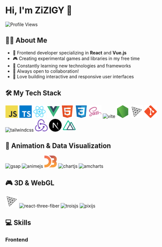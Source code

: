 # Hi, I'm ZiZIGY 👋

![Profile Views](https://komarev.com/ghpvc/?username=ZiZIGY&color=blueviolet)

## 👨‍💻 About Me
- 🔭 Frontend developer specializing in **React** and **Vue.js**
- 🎮 Creating experimental games and libraries in my free time
- 🌱 Constantly learning new technologies and frameworks
- 💬 Always open to collaboration!
- 🚀 Love building interactive and responsive user interfaces

## 🛠️ My Tech Stack
<p align="left">
  <img src="https://raw.githubusercontent.com/devicons/devicon/master/icons/javascript/javascript-original.svg" alt="javascript" width="40" height="40"/>
  <img src="https://raw.githubusercontent.com/devicons/devicon/master/icons/typescript/typescript-original.svg" alt="typescript" width="40" height="40"/>
  <img src="https://raw.githubusercontent.com/devicons/devicon/master/icons/react/react-original.svg" alt="react" width="40" height="40"/>
  <img src="https://raw.githubusercontent.com/devicons/devicon/master/icons/vuejs/vuejs-original.svg" alt="vue" width="40" height="40"/>
  <img src="https://raw.githubusercontent.com/devicons/devicon/master/icons/html5/html5-original.svg" alt="html5" width="40" height="40"/>
  <img src="https://raw.githubusercontent.com/devicons/devicon/master/icons/css3/css3-original.svg" alt="css3" width="40" height="40"/>
  <img src="https://raw.githubusercontent.com/devicons/devicon/master/icons/sass/sass-original.svg" alt="sass" width="40" height="40"/>
  <img src="https://camo.githubusercontent.com/237e20be5fcfd8f7133f43d126fc49fb29dec7631679938bdd2ecb8cbb2a610e/68747470733a2f2f766974652e6465762f6c6f676f2e737667" alt="vite" width="40" height="40"/>
  <img src="https://raw.githubusercontent.com/devicons/devicon/master/icons/nodejs/nodejs-original.svg" alt="nodejs" width="40" height="40"/>
  <img src="https://raw.githubusercontent.com/devicons/devicon/master/icons/threejs/threejs-original.svg" alt="threejs" width="40" height="40"/>
  <img src="https://raw.githubusercontent.com/devicons/devicon/master/icons/git/git-original.svg" alt="git" width="40" height="40"/>
  <img src="https://upload.wikimedia.org/wikipedia/commons/d/d5/Tailwind_CSS_Logo.svg" alt="tailwindcss" width="40" height="40"/>
  <img src="https://raw.githubusercontent.com/devicons/devicon/master/icons/redux/redux-original.svg" alt="redux" width="40" height="40"/>
  <img src="https://raw.githubusercontent.com/devicons/devicon/master/icons/nextjs/nextjs-original.svg" alt="nextjs" width="40" height="40"/>
  <img src="https://raw.githubusercontent.com/devicons/devicon/master/icons/nuxtjs/nuxtjs-original.svg" alt="nuxtjs" width="40" height="40"/>
</p>

## 🎨 Animation & Data Visualization
<p align="left">
  <img src="https://cdn.worldvectorlogo.com/logos/gsap-greensock.svg" alt="gsap" width="40" height="40"/>
  <img src="https://animejs.com/documentation/assets/img/favicon.png" alt="animejs" width="40" height="40"/>
  <img src="https://raw.githubusercontent.com/devicons/devicon/master/icons/d3js/d3js-original.svg" alt="d3js" width="40" height="40"/>
  <img src="https://camo.githubusercontent.com/55f9876b641ac2e14f04741350bb2138aaaebb4ef51642e2109f67188c5dacd9/68747470733a2f2f7777772e63686172746a732e6f72672f6d656469612f6c6f676f2d7469746c652e737667" alt="chartjs" width="40" height="40"/>
  <img src="https://www.amcharts.com/wp-content/uploads/2017/10/amcharts_light_transparent.png" alt="amcharts" width="40" height="40"/>
</p>

## 🎮 3D & WebGL
<p align="left">
  <img src="https://raw.githubusercontent.com/devicons/devicon/master/icons/threejs/threejs-original.svg" alt="threejs" width="40" height="40"/>
  <img src="https://avatars.githubusercontent.com/u/45790596?s=200&v=4" alt="react-three-fiber" width="40" height="40"/>
  <img src="https://avatars.githubusercontent.com/u/119253150?s=200&v=4" alt="troisjs" width="40" height="40"/>
  <img src="https://camo.githubusercontent.com/42dc538f40357607223bba77d263082f53d885ee54ae3956dcaf1851bab7f9c3/68747470733a2f2f66696c65732e706978696a732e646f776e6c6f61642f6272616e64696e672f706978696a732d6c6f676f2d7472616e73706172656e742d6461726b2e7376673f763d31" alt="pixijs" width="40" height="40"/>
</p>

## 💻 Skills

### Frontend
